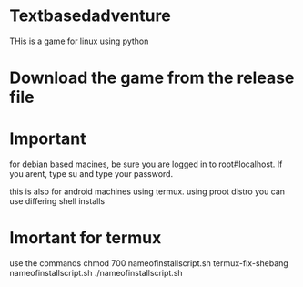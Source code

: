 # Textbasedadventure

THis is a game for linux using python

# Download the game from the release file


# Important

for debian based macines, be sure you are logged in to root#localhost. If you arent, type su and type your password.

this is also for android machines using termux. using proot distro you can use differing shell installs

# Imortant for termux

use the commands
chmod 700 nameofinstallscript.sh
termux-fix-shebang nameofinstallscript.sh
./nameofinstallscript.sh
